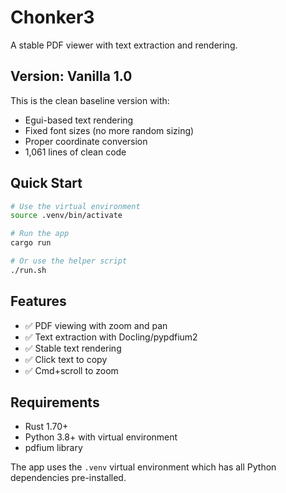 # Chonker3

A stable PDF viewer with text extraction and rendering.

## Version: Vanilla 1.0

This is the clean baseline version with:
- Egui-based text rendering
- Fixed font sizes (no more random sizing)
- Proper coordinate conversion
- 1,061 lines of clean code

## Quick Start

```bash
# Use the virtual environment
source .venv/bin/activate

# Run the app
cargo run

# Or use the helper script
./run.sh
```

## Features

- ✅ PDF viewing with zoom and pan
- ✅ Text extraction with Docling/pypdfium2  
- ✅ Stable text rendering
- ✅ Click text to copy
- ✅ Cmd+scroll to zoom

## Requirements

- Rust 1.70+
- Python 3.8+ with virtual environment
- pdfium library

The app uses the `.venv` virtual environment which has all Python dependencies pre-installed.

